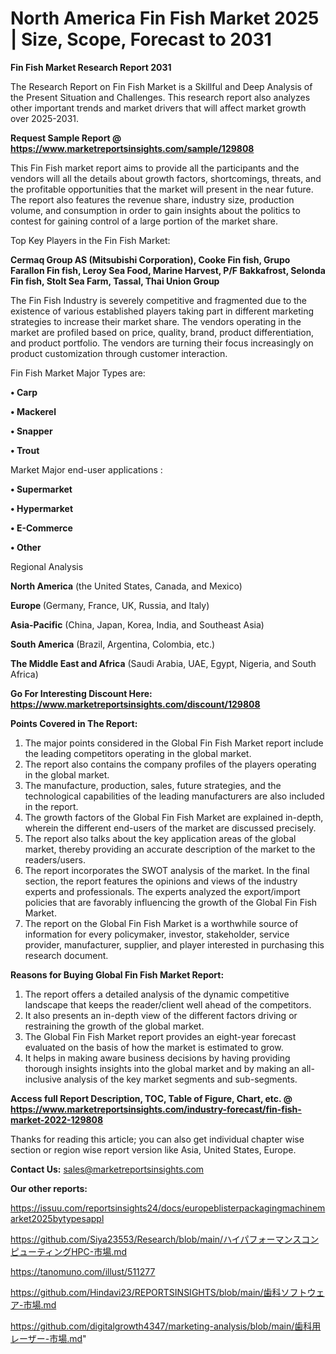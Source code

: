 # North America Fin Fish Market 2025 | Size, Scope, Forecast to 2031

<strong>Fin Fish Market Research Report 2031</strong>

The Research Report on Fin Fish Market is a Skillful and Deep Analysis of the Present Situation and Challenges. This research report also analyzes other important trends and market drivers that will affect market growth over 2025-2031.

<strong>Request Sample Report @ <a href=https://www.marketreportsinsights.com/sample/129808>https://www.marketreportsinsights.com/sample/129808</a></strong>

This Fin Fish market report aims to provide all the participants and the vendors will all the details about growth factors, shortcomings, threats, and the profitable opportunities that the market will present in the near future. The report also features the revenue share, industry size, production volume, and consumption in order to gain insights about the politics to contest for gaining control of a large portion of the market share.

Top Key Players in the Fin Fish Market:

<strong>Cermaq Group AS (Mitsubishi Corporation), Cooke Fin fish, Grupo Farallon Fin fish, Leroy Sea Food, Marine Harvest, P/F Bakkafrost, Selonda Fin fish, Stolt Sea Farm, Tassal, Thai Union Group</strong>

The Fin Fish Industry is severely competitive and fragmented due to the existence of various established players taking part in different marketing strategies to increase their market share. The vendors operating in the market are profiled based on price, quality, brand, product differentiation, and product portfolio. The vendors are turning their focus increasingly on product customization through customer interaction.

Fin Fish Market Major Types are:

<strong>• Carp

• Mackerel

• Snapper

• Trout</strong>

Market Major end-user applications :

<strong>• Supermarket

• Hypermarket

• E-Commerce

• Other</strong>

Regional Analysis

</u><strong><b>North America</b></strong> (the United States, Canada, and Mexico)

<strong><b>Europe </b></strong>(Germany, France, UK, Russia, and Italy)

<strong><b>Asia-Pacific</b></strong> (China, Japan, Korea, India, and Southeast Asia)

<strong><b>South America</b></strong> (Brazil, Argentina, Colombia, etc.)

<strong><b>The Middle East and Africa</b></strong> (Saudi Arabia, UAE, Egypt, Nigeria, and South Africa)

<strong>Go For Interesting Discount Here: <a href=https://www.marketreportsinsights.com/discount/129808>https://www.marketreportsinsights.com/discount/129808</a></strong>

<strong>Points Covered in The Report:</strong>
<ol>
  <li>The major points considered in the Global Fin Fish Market report include the leading competitors operating in the global market.</li>
  <li>The report also contains the company profiles of the players operating in the global market.</li>
  <li>The manufacture, production, sales, future strategies, and the technological capabilities of the leading manufacturers are also included in the report.</li>
  <li>The growth factors of the Global Fin Fish Market are explained in-depth, wherein the different end-users of the market are discussed precisely.</li>
  <li>The report also talks about the key application areas of the global market, thereby providing an accurate description of the market to the readers/users.</li>
  <li>The report incorporates the SWOT analysis of the market. In the final section, the report features the opinions and views of the industry experts and professionals. The experts analyzed the export/import policies that are favorably influencing the growth of the Global Fin Fish Market.</li>
  <li>The report on the Global Fin Fish Market is a worthwhile source of information for every policymaker, investor, stakeholder, service provider, manufacturer, supplier, and player interested in purchasing this research document.</li>
</ol>
<strong>Reasons for Buying Global Fin Fish Market Report:</strong>

<ol>
  <li>The report offers a detailed analysis of the dynamic competitive landscape that keeps the reader/client well ahead of the competitors.</li>
  <li>It also presents an in-depth view of the different factors driving or restraining the growth of the global market.</li>
  <li>The Global Fin Fish Market report provides an eight-year forecast evaluated on the basis of how the market is estimated to grow.</li>
  <li>It helps in making aware business decisions by having providing thorough insights insights into the global market and by making an all-inclusive analysis of the key market segments and sub-segments.</li>
</ol>
<strong>Access full Report Description, TOC, Table of Figure, Chart, etc. @ <a href=https://www.marketreportsinsights.com/industry-forecast/fin-fish-market-2022-129808>https://www.marketreportsinsights.com/industry-forecast/fin-fish-market-2022-129808</a></strong>


Thanks for reading this article; you can also get individual chapter wise section or region wise report version like Asia, United States, Europe.

<strong>Contact Us:</strong>
sales@marketreportsinsights.com

<strong>Our other reports:</strong>

<a href=https://issuu.com/reportsinsights24/docs/europeblisterpackagingmachinemarket2025bytypesappl>https://issuu.com/reportsinsights24/docs/europeblisterpackagingmachinemarket2025bytypesappl</a>

<a href=https://github.com/Siya23553/Research/blob/main/ハイパフォーマンスコンピューティングHPC-市場.md>https://github.com/Siya23553/Research/blob/main/ハイパフォーマンスコンピューティングHPC-市場.md</a>

<a href=https://tanomuno.com/illust/511277>https://tanomuno.com/illust/511277</a>

<a href=https://github.com/Hindavi23/REPORTSINSIGHTS/blob/main/歯科ソフトウェア-市場.md>https://github.com/Hindavi23/REPORTSINSIGHTS/blob/main/歯科ソフトウェア-市場.md</a>

<a href=https://github.com/digitalgrowth4347/marketing-analysis/blob/main/歯科用レーザー-市場.md>https://github.com/digitalgrowth4347/marketing-analysis/blob/main/歯科用レーザー-市場.md</a>"
